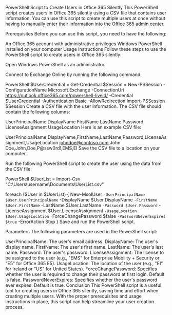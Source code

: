 PowerShell Script to Create Users in Office 365 Silently
This PowerShell script creates users in Office 365 silently using a CSV file that contains user information. You can use this script to create multiple users at once without having to manually enter their information into the Office 365 admin center.

Prerequisites
Before you can use this script, you need to have the following:

An Office 365 account with administrative privileges
Windows PowerShell installed on your computer
Usage Instructions
Follow these steps to use the PowerShell script to create users in Office 365 silently:

Open Windows PowerShell as an administrator.

Connect to Exchange Online by running the following command:

PowerShell
$UserCredential = Get-Credential
$Session = New-PSSession -ConfigurationName Microsoft.Exchange -ConnectionUri https://outlook.office365.com/powershell-liveid/ -Credential $UserCredential -Authentication Basic -AllowRedirection
Import-PSSession $Session
Create a CSV file with the user information. The CSV file should contain the following columns:

UserPrincipalName
DisplayName
FirstName
LastName
Password
LicenseAssignment
UsageLocation
Here is an example CSV file:

UserPrincipalName,DisplayName,FirstName,LastName,Password,LicenseAssignment,UsageLocation
johndoe@contoso.com,John Doe,John,Doe,P@ssw0rd!,EMS,EI
Save the CSV file to a location on your computer.

Run the following PowerShell script to create the user using the data from the CSV file:

PowerShell
$UserList = Import-Csv "C:\Users\username\Documents\UserList.csv"

foreach ($User in $UserList) {
    New-MsolUser `
        -UserPrincipalName $User.UserPrincipalName `
        -DisplayName $User.DisplayName `
        -FirstName $User.FirstName `
        -LastName $User.LastName `
        -Password $User.Password `
        -LicenseAssignment $User.LicenseAssignment `
        -UsageLocation $User.UsageLocation `
        -ForceChangePassword $false `
        -PasswordNeverExpires $true `
        -ErrorAction Stop
}
Save and run the PowerShell script.

Parameters
The following parameters are used in the PowerShell script:

UserPrincipalName: The user's email address.
DisplayName: The user's display name.
FirstName: The user's first name.
LastName: The user's last name.
Password: The user's password.
LicenseAssignment: The license to be assigned to the user (e.g., "EMS" for Enterprise Mobility + Security or "E5" for Office 365 E5).
UsageLocation: The location of the user (e.g., "EI" for Ireland or "US" for United States).
ForceChangePassword: Specifies whether the user is required to change their password at first login. Default is false.
PasswordNeverExpires: Specifies whether the user's password ever expires. Default is true.
Conclusion
This PowerShell script is a useful tool for creating users in Office 365 silently, saving time and effort when creating multiple users. With the proper prerequisites and usage instructions in place, this script can help streamline your user creation process.
